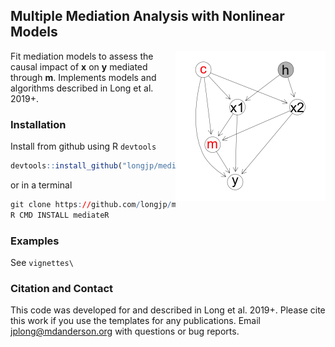 ## Multiple Mediation Analysis with Nonlinear Models

<img src="man/figs/dag_complex2.png" align="right" width="240" />


Fit mediation models to assess the causal impact of **x** on **y** mediated through **m**. Implements models and algorithms described in Long et al. 2019+.

### Installation

Install from github using R `devtools`

``` r
devtools::install_github("longjp/mediateR")
```

or in a terminal

``` r
git clone https://github.com/longjp/mediateR.git
R CMD INSTALL mediateR
```
### Examples

See `vignettes\`

### Citation and Contact

This code was developed for and described in Long et al. 2019+. Please cite this work if you use the templates for any publications. Email jplong@mdanderson.org with questions or bug reports.
